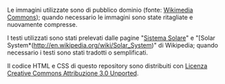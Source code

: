 Le immagini utilizzate sono di pubblico dominio (fonte: [Wikimedia Commons](http://commons.wikimedia.org/)); quando necessario le immagini sono state ritagliate e nuovamente compresse.

I testi utilizzati sono stati prelevati dalle pagine "[Sistema Solare](http://it.wikipedia.org/wiki/Sistema_solare)" e "[Solar System*(http://en.wikipedia.org/wiki/Solar_System)" di Wikipedia; quando necessario i testi sono stati tradotti o semplificati.

Il codice HTML e CSS di questo repository sono distribuiti con [Licenza Creative Commons Attribuzione 3.0 Unported](http://creativecommons.org/licenses/by/3.0/deed.it).